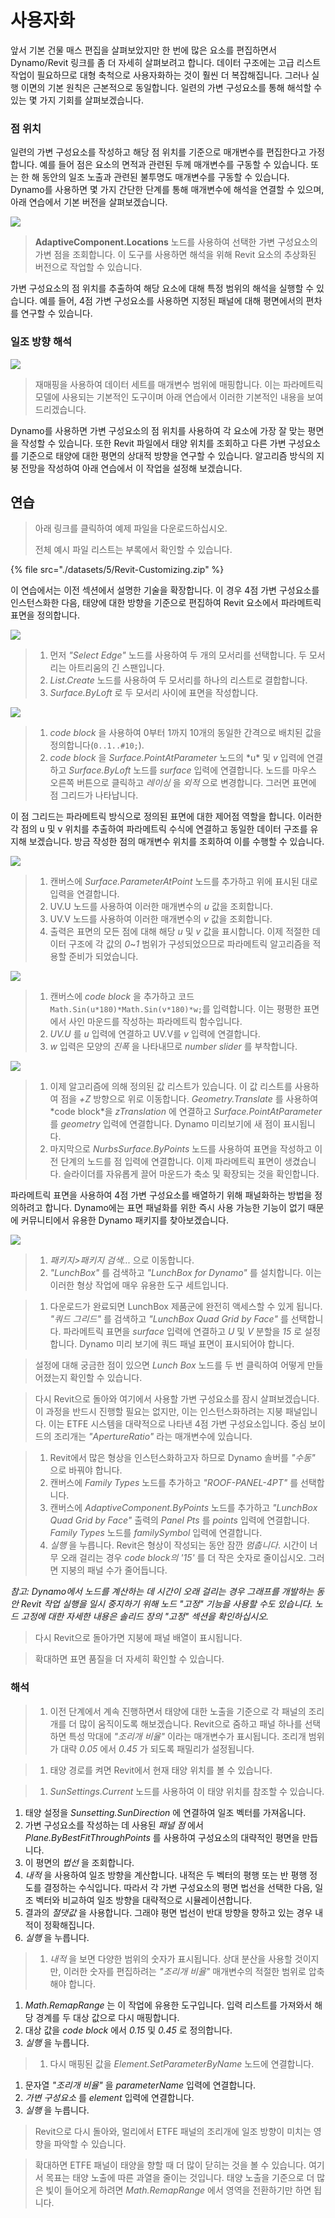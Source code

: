 # 사용자화

앞서 기본 건물 매스 편집을 살펴보았지만 한 번에 많은 요소를 편집하면서 Dynamo/Revit 링크를 좀 더 자세히 살펴보려고 합니다. 데이터 구조에는 고급 리스트 작업이 필요하므로 대형 축척으로 사용자화하는 것이 훨씬 더 복잡해집니다. 그러나 실행 이면의 기본 원칙은 근본적으로 동일합니다. 일련의 가변 구성요소를 통해 해석할 수 있는 몇 가지 기회를 살펴보겠습니다.

### 점 위치

일련의 가변 구성요소를 작성하고 해당 점 위치를 기준으로 매개변수를 편집한다고 가정합니다. 예를 들어 점은 요소의 면적과 관련된 두께 매개변수를 구동할 수 있습니다. 또는 한 해 동안의 일조 노출과 관련된 불투명도 매개변수를 구동할 수 있습니다. Dynamo를 사용하면 몇 가지 간단한 단계를 통해 매개변수에 해석을 연결할 수 있으며, 아래 연습에서 기본 버전을 살펴보겠습니다.

![](<./images/5/customizing - point location.jpg>)

> **AdaptiveComponent.Locations** 노드를 사용하여 선택한 가변 구성요소의 가변 점을 조회합니다. 이 도구를 사용하면 해석을 위해 Revit 요소의 추상화된 버전으로 작업할 수 있습니다.

가변 구성요소의 점 위치를 추출하여 해당 요소에 대해 특정 범위의 해석을 실행할 수 있습니다. 예를 들어, 4점 가변 구성요소를 사용하면 지정된 패널에 대해 평면에서의 편차를 연구할 수 있습니다.

### 일조 방향 해석

![](<./images/5/customizing - solar orientation analysis.jpg>)

> 재매핑을 사용하여 데이터 세트를 매개변수 범위에 매핑합니다. 이는 파라메트릭 모델에 사용되는 기본적인 도구이며 아래 연습에서 이러한 기본적인 내용을 보여드리겠습니다.

Dynamo를 사용하면 가변 구성요소의 점 위치를 사용하여 각 요소에 가장 잘 맞는 평면을 작성할 수 있습니다. 또한 Revit 파일에서 태양 위치를 조회하고 다른 가변 구성요소를 기준으로 태양에 대한 평면의 상대적 방향을 연구할 수 있습니다. 알고리즘 방식의 지붕 전망을 작성하여 아래 연습에서 이 작업을 설정해 보겠습니다.

## 연습

> 아래 링크를 클릭하여 예제 파일을 다운로드하십시오.
>
> 전체 예시 파일 리스트는 부록에서 확인할 수 있습니다.

{% file src="./datasets/5/Revit-Customizing.zip" %}

이 연습에서는 이전 섹션에서 설명한 기술을 확장합니다. 이 경우 4점 가변 구성요소를 인스턴스화한 다음, 태양에 대한 방향을 기준으로 편집하여 Revit 요소에서 파라메트릭 표면을 정의합니다.

![](<./images/5/customizing - exercise 01.jpg>)

> 1. 먼저 _"Select Edge"_ 노드를 사용하여 두 개의 모서리를 선택합니다. 두 모서리는 아트리움의 긴 스팬입니다.
> 2. _List.Create_ 노드를 사용하여 두 모서리를 하나의 리스트로 결합합니다.
> 3. _Surface.ByLoft_ 로 두 모서리 사이에 표면을 작성합니다.

![](<./images/5/customizing - exercise 02.jpg>)

> 1. _code block_ 을 사용하여 0부터 1까지 10개의 동일한 간격으로 배치된 값을 정의합니다(`0..1..#10;`).
> 2. _code block_ 을 _Surface.PointAtParameter_ 노드의 \*u\* 및 _v_ 입력에 연결하고 _Surface.ByLoft_ 노드를 _surface_ 입력에 연결합니다. 노드를 마우스 오른쪽 버튼으로 클릭하고 _레이싱_ 을 _외적_ 으로 변경합니다. 그러면 표면에 점 그리드가 나타납니다.

이 점 그리드는 파라메트릭 방식으로 정의된 표면에 대한 제어점 역할을 합니다. 이러한 각 점의 u 및 v 위치를 추출하여 파라메트릭 수식에 연결하고 동일한 데이터 구조를 유지해 보겠습니다. 방금 작성한 점의 매개변수 위치를 조회하여 이를 수행할 수 있습니다.

![](<./images/5/customizing - exercise 03.jpg>)

> 1. 캔버스에 _Surface.ParameterAtPoint_ 노드를 추가하고 위에 표시된 대로 입력을 연결합니다.
> 2. UV.U 노드를 사용하여 이러한 매개변수의 _u_ 값을 조회합니다.
> 3. UV.V 노드를 사용하여 이러한 매개변수의 _v_ 값을 조회합니다.
> 4. 출력은 표면의 모든 점에 대해 해당 _u_ 및 _v_ 값을 표시합니다. 이제 적절한 데이터 구조에 각 값의 _0_~_1_ 범위가 구성되었으므로 파라메트릭 알고리즘을 적용할 준비가 되었습니다.

![](<./images/5/customizing - exercise 04.jpg>)

> 1. 캔버스에 _code block_ 을 추가하고 코드 `Math.Sin(u*180)*Math.Sin(v*180)*w;`를 입력합니다. 이는 평평한 표면에서 사인 마운드를 작성하는 파라메트릭 함수입니다.
> 2. _UV.U_ 를 _u_ 입력에 연결하고 UV.V를 _v_ 입력에 연결합니다.
> 3. _w_ 입력은 모양의 _진폭_ 을 나타내므로 _number slider_ 를 부착합니다.

![](<./images/5/customizing - exercise 05.jpg>)

> 1. 이제 알고리즘에 의해 정의된 값 리스트가 있습니다. 이 값 리스트를 사용하여 점을 _+Z_ 방향으로 위로 이동합니다. _Geometry.Translate_ 를 사용하여 \*code block\*을 _zTranslation_ 에 연결하고 _Surface.PointAtParameter_ 를 _geometry_ 입력에 연결합니다. Dynamo 미리보기에 새 점이 표시됩니다.
> 2. 마지막으로 _NurbsSurface.ByPoints_ 노드를 사용하여 표면을 작성하고 이전 단계의 노드를 점 입력에 연결합니다. 이제 파라메트릭 표면이 생겼습니다. 슬라이더를 자유롭게 끌어 마운드가 축소 및 확장되는 것을 확인합니다.

파라메트릭 표면을 사용하여 4점 가변 구성요소를 배열하기 위해 패널화하는 방법을 정의하려고 합니다. Dynamo에는 표면 패널화를 위한 즉시 사용 가능한 기능이 없기 때문에 커뮤니티에서 유용한 Dynamo 패키지를 찾아보겠습니다.

![](<./images/5/customizing - exercise 06.jpg>)

> 1. _패키지>패키지 검색..._ 으로 이동합니다.
> 2. _"LunchBox"_ 를 검색하고 _"LunchBox for Dynamo"_ 를 설치합니다. 이는 이러한 형상 작업에 매우 유용한 도구 세트입니다.

> 1. 다운로드가 완료되면 LunchBox 제품군에 완전히 액세스할 수 있게 됩니다. _"쿼드 그리드"_ 를 검색하고 _"LunchBox Quad Grid by Face"_ 를 선택합니다. 파라메트릭 표면을 _surface_ 입력에 연결하고 _U_ 및 _V_ 분할을 _15_ 로 설정합니다. Dynamo 미리 보기에 쿼드 패널 표면이 표시되어야 합니다.

> 설정에 대해 궁금한 점이 있으면 _Lunch Box_ 노드를 두 번 클릭하여 어떻게 만들어졌는지 확인할 수 있습니다.

> 다시 Revit으로 돌아와 여기에서 사용할 가변 구성요소를 잠시 살펴보겠습니다. 이 과정을 반드시 진행할 필요는 없지만, 이는 인스턴스화하려는 지붕 패널입니다. 이는 ETFE 시스템을 대략적으로 나타낸 4점 가변 구성요소입니다. 중심 보이드의 조리개는 _"ApertureRatio"_ 라는 매개변수에 있습니다.

> 1. Revit에서 많은 형상을 인스턴스화하고자 하므로 Dynamo 솔버를 _"수동"_ 으로 바꿔야 합니다.
> 2. 캔버스에 _Family Types_ 노드를 추가하고 _"ROOF-PANEL-4PT"_ 를 선택합니다.
> 3. 캔버스에 _AdaptiveComponent.ByPoints_ 노드를 추가하고 _"LunchBox Quad Grid by Face"_ 출력의 _Panel Pts_ 를 _points_ 입력에 연결합니다. _Family Types_ 노드를 _familySymbol_ 입력에 연결합니다.
> 4. _실행_ 을 누릅니다. Revit은 형상이 작성되는 동안 잠깐 _멈춥니다_. 시간이 너무 오래 걸리는 경우 _code block의 '15'_ 를 더 작은 숫자로 줄이십시오. 그러면 지붕의 패널 수가 줄어듭니다.

_참고: Dynamo에서 노드를 계산하는 데 시간이 오래 걸리는 경우 그래프를 개발하는 동안 Revit 작업 실행을 일시 중지하기 위해 노드 "고정" 기능을 사용할 수도 있습니다. 노드 고정에 대한 자세한 내용은 솔리드 장의 "고정" 섹션을 확인하십시오._

> 다시 Revit으로 돌아가면 지붕에 패널 배열이 표시됩니다.

> 확대하면 표면 품질을 더 자세히 확인할 수 있습니다.

### 해석

> 1. 이전 단계에서 계속 진행하면서 태양에 대한 노출을 기준으로 각 패널의 조리개를 더 많이 움직이도록 해보겠습니다. Revit으로 줌하고 패널 하나를 선택하면 특성 막대에 _"조리개 비율"_ 이라는 매개변수가 표시됩니다. 조리개 범위가 대략 _0.05_ 에서 _0.45_ 가 되도록 패밀리가 설정됩니다.

> 1. 태양 경로를 켜면 Revit에서 현재 태양 위치를 볼 수 있습니다.

> 1. _SunSettings.Current_ 노드를 사용하여 이 태양 위치를 참조할 수 있습니다.

1. 태양 설정을 _Sunsetting.SunDirection_ 에 연결하여 일조 벡터를 가져옵니다.
2. 가변 구성요소를 작성하는 데 사용된 _패널 점_ 에서 _Plane.ByBestFitThroughPoints_ 를 사용하여 구성요소의 대략적인 평면을 만듭니다.
3. 이 평면의 _법선_ 을 조회합니다.
4. _내적_ 을 사용하여 일조 방향을 계산합니다. 내적은 두 벡터의 평행 또는 반 평행 정도를 결정하는 수식입니다. 따라서 각 가변 구성요소의 평면 법선을 선택한 다음, 일조 벡터와 비교하여 일조 방향을 대략적으로 시뮬레이션합니다.
5. 결과의 _절댓값_ 을 사용합니다. 그래야 평면 법선이 반대 방향을 향하고 있는 경우 내적이 정확해집니다.
6. _실행_ 을 누릅니다.

> 1. _내적_ 을 보면 다양한 범위의 숫자가 표시됩니다. 상대 분산을 사용할 것이지만, 이러한 숫자를 편집하려는 _"조리개 비율"_ 매개변수의 적절한 범위로 압축해야 합니다.

1. _Math.RemapRange_ 는 이 작업에 유용한 도구입니다. 입력 리스트를 가져와서 해당 경계를 두 대상 값으로 다시 매핑합니다.
2. 대상 값을 _code block_ 에서 _0.15_ 및 _0.45_ 로 정의합니다.
3. _실행_ 을 누릅니다.

> 1. 다시 매핑된 값을 _Element.SetParameterByName_ 노드에 연결합니다.

1. 문자열 _"조리개 비율"_ 을 _parameterName_ 입력에 연결합니다.
2. _가변 구성요소_ 를 _element_ 입력에 연결합니다.
3. _실행_ 을 누릅니다.

> Revit으로 다시 돌아와, 멀리에서 ETFE 패널의 조리개에 일조 방향이 미치는 영향을 파악할 수 있습니다.

> 확대하면 ETFE 패널이 태양을 향할 때 더 많이 닫히는 것을 볼 수 있습니다. 여기서 목표는 태양 노출에 따른 과열을 줄이는 것입니다. 태양 노출을 기준으로 더 많은 빛이 들어오게 하려면 _Math.RemapRange_ 에서 영역을 전환하기만 하면 됩니다.
